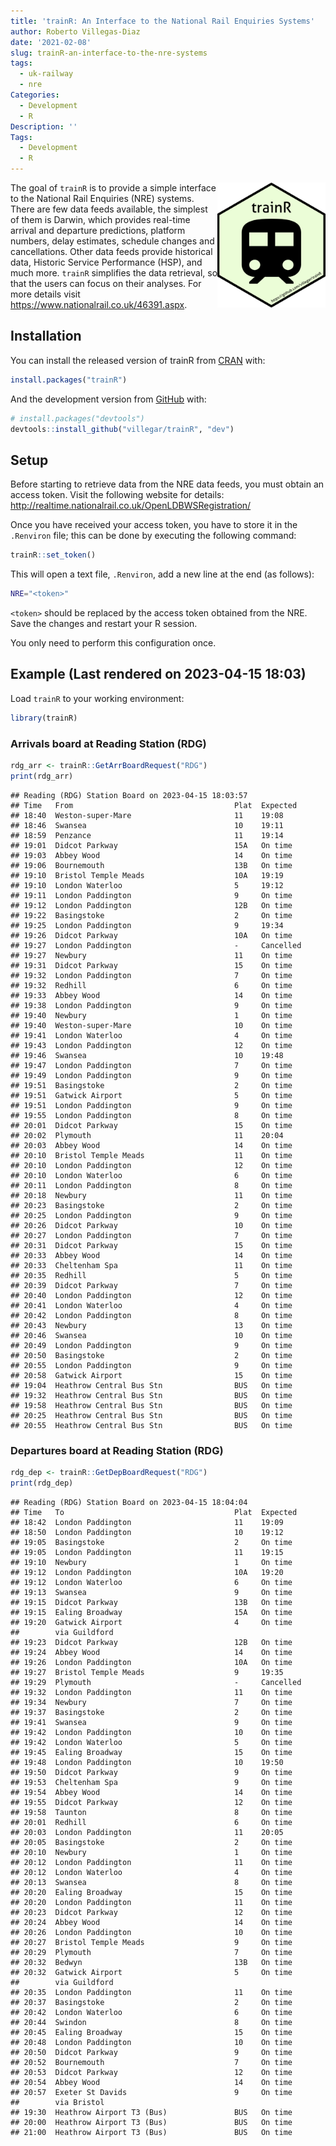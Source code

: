 ```yaml
---
title: 'trainR: An Interface to the National Rail Enquiries Systems'
author: Roberto Villegas-Diaz
date: '2021-02-08'
slug: trainR-an-interface-to-the-nre-systems
tags:
  - uk-railway
  - nre
Categories:
  - Development
  - R
Description: ''
Tags:
  - Development
  - R
---
```


<img src="https://raw.githubusercontent.com/villegar/trainR/main/inst/images/logo.png" alt="logo" align="right" height=200px/>

The goal of `trainR` is to provide a simple interface to the 
National Rail Enquiries (NRE) systems. There are few data feeds 
available, the simplest of them is Darwin, which provides real-time 
arrival and departure predictions, platform numbers, delay estimates, 
schedule changes and cancellations. Other data feeds provide historical 
data, Historic Service Performance (HSP), and much more. `trainR` 
simplifies the data retrieval, so that the users can focus on their 
analyses. For more details visit 
https://www.nationalrail.co.uk/46391.aspx.

## Installation

You can install the released version of trainR from [CRAN](https://CRAN.R-project.org) with:

``` r
install.packages("trainR")
```

And the development version from [GitHub](https://github.com/) with:

``` r
# install.packages("devtools")
devtools::install_github("villegar/trainR", "dev")
```

## Setup
Before starting to retrieve data from the NRE data feeds, you must obtain an access token. 
Visit the following website for details: http://realtime.nationalrail.co.uk/OpenLDBWSRegistration/

Once you have received your access token, you have to store it in the `.Renviron` file; this can be 
done by executing the following command:


```r
trainR::set_token()
```

This will open a text file, `.Renviron`, add a new line at the end (as follows):

```bash
NRE="<token>"
```

`<token>` should be replaced by the access token obtained from the NRE. Save the changes and restart 
your R session.

You only need to perform this configuration once.

## Example (Last rendered on 2023-04-15 18:03)

Load `trainR` to your working environment:

```r
library(trainR)
```

### Arrivals board at Reading Station (RDG)


```r
rdg_arr <- trainR::GetArrBoardRequest("RDG")
print(rdg_arr)
```

```
## Reading (RDG) Station Board on 2023-04-15 18:03:57
## Time   From                                    Plat  Expected
## 18:40  Weston-super-Mare                       11    19:08
## 18:46  Swansea                                 10    19:11
## 18:59  Penzance                                11    19:14
## 19:01  Didcot Parkway                          15A   On time
## 19:03  Abbey Wood                              14    On time
## 19:06  Bournemouth                             13B   On time
## 19:10  Bristol Temple Meads                    10A   19:19
## 19:10  London Waterloo                         5     19:12
## 19:11  London Paddington                       9     On time
## 19:12  London Paddington                       12B   On time
## 19:22  Basingstoke                             2     On time
## 19:25  London Paddington                       9     19:34
## 19:26  Didcot Parkway                          10A   On time
## 19:27  London Paddington                       -     Cancelled
## 19:27  Newbury                                 11    On time
## 19:31  Didcot Parkway                          15    On time
## 19:32  London Paddington                       7     On time
## 19:32  Redhill                                 6     On time
## 19:33  Abbey Wood                              14    On time
## 19:38  London Paddington                       9     On time
## 19:40  Newbury                                 1     On time
## 19:40  Weston-super-Mare                       10    On time
## 19:41  London Waterloo                         4     On time
## 19:43  London Paddington                       12    On time
## 19:46  Swansea                                 10    19:48
## 19:47  London Paddington                       7     On time
## 19:49  London Paddington                       9     On time
## 19:51  Basingstoke                             2     On time
## 19:51  Gatwick Airport                         5     On time
## 19:51  London Paddington                       9     On time
## 19:55  London Paddington                       8     On time
## 20:01  Didcot Parkway                          15    On time
## 20:02  Plymouth                                11    20:04
## 20:03  Abbey Wood                              14    On time
## 20:10  Bristol Temple Meads                    11    On time
## 20:10  London Paddington                       12    On time
## 20:10  London Waterloo                         6     On time
## 20:11  London Paddington                       8     On time
## 20:18  Newbury                                 11    On time
## 20:23  Basingstoke                             2     On time
## 20:25  London Paddington                       9     On time
## 20:26  Didcot Parkway                          10    On time
## 20:27  London Paddington                       7     On time
## 20:31  Didcot Parkway                          15    On time
## 20:33  Abbey Wood                              14    On time
## 20:33  Cheltenham Spa                          11    On time
## 20:35  Redhill                                 5     On time
## 20:39  Didcot Parkway                          7     On time
## 20:40  London Paddington                       12    On time
## 20:41  London Waterloo                         4     On time
## 20:42  London Paddington                       8     On time
## 20:43  Newbury                                 13    On time
## 20:46  Swansea                                 10    On time
## 20:49  London Paddington                       9     On time
## 20:50  Basingstoke                             2     On time
## 20:55  London Paddington                       9     On time
## 20:58  Gatwick Airport                         15    On time
## 19:04  Heathrow Central Bus Stn                BUS   On time
## 19:32  Heathrow Central Bus Stn                BUS   On time
## 19:58  Heathrow Central Bus Stn                BUS   On time
## 20:25  Heathrow Central Bus Stn                BUS   On time
## 20:55  Heathrow Central Bus Stn                BUS   On time
```

### Departures board at Reading Station (RDG)


```r
rdg_dep <- trainR::GetDepBoardRequest("RDG")
print(rdg_dep)
```

```
## Reading (RDG) Station Board on 2023-04-15 18:04:04
## Time   To                                      Plat  Expected
## 18:42  London Paddington                       11    19:09
## 18:50  London Paddington                       10    19:12
## 19:05  Basingstoke                             2     On time
## 19:05  London Paddington                       11    19:15
## 19:10  Newbury                                 1     On time
## 19:12  London Paddington                       10A   19:20
## 19:12  London Waterloo                         6     On time
## 19:13  Swansea                                 9     On time
## 19:15  Didcot Parkway                          13B   On time
## 19:15  Ealing Broadway                         15A   On time
## 19:20  Gatwick Airport                         4     On time
##        via Guildford                           
## 19:23  Didcot Parkway                          12B   On time
## 19:24  Abbey Wood                              14    On time
## 19:26  London Paddington                       10A   On time
## 19:27  Bristol Temple Meads                    9     19:35
## 19:29  Plymouth                                -     Cancelled
## 19:32  London Paddington                       11    On time
## 19:34  Newbury                                 7     On time
## 19:37  Basingstoke                             2     On time
## 19:41  Swansea                                 9     On time
## 19:42  London Paddington                       10    On time
## 19:42  London Waterloo                         5     On time
## 19:45  Ealing Broadway                         15    On time
## 19:48  London Paddington                       10    19:50
## 19:50  Didcot Parkway                          9     On time
## 19:53  Cheltenham Spa                          9     On time
## 19:54  Abbey Wood                              14    On time
## 19:55  Didcot Parkway                          12    On time
## 19:58  Taunton                                 8     On time
## 20:01  Redhill                                 6     On time
## 20:03  London Paddington                       11    20:05
## 20:05  Basingstoke                             2     On time
## 20:10  Newbury                                 1     On time
## 20:12  London Paddington                       11    On time
## 20:12  London Waterloo                         4     On time
## 20:13  Swansea                                 8     On time
## 20:20  Ealing Broadway                         15    On time
## 20:20  London Paddington                       11    On time
## 20:23  Didcot Parkway                          12    On time
## 20:24  Abbey Wood                              14    On time
## 20:26  London Paddington                       10    On time
## 20:27  Bristol Temple Meads                    9     On time
## 20:29  Plymouth                                7     On time
## 20:32  Bedwyn                                  13B   On time
## 20:32  Gatwick Airport                         5     On time
##        via Guildford                           
## 20:35  London Paddington                       11    On time
## 20:37  Basingstoke                             2     On time
## 20:42  London Waterloo                         6     On time
## 20:44  Swindon                                 8     On time
## 20:45  Ealing Broadway                         15    On time
## 20:48  London Paddington                       10    On time
## 20:50  Didcot Parkway                          9     On time
## 20:52  Bournemouth                             7     On time
## 20:53  Didcot Parkway                          12    On time
## 20:54  Abbey Wood                              14    On time
## 20:57  Exeter St Davids                        9     On time
##        via Bristol                             
## 19:30  Heathrow Airport T3 (Bus)               BUS   On time
## 20:00  Heathrow Airport T3 (Bus)               BUS   On time
## 21:00  Heathrow Airport T3 (Bus)               BUS   On time
```
